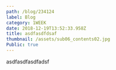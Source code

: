 ```yaml
---
path: /blog/234124
label: Blog
category: 1WEEK
date: 2018-12-19T13:52:33.958Z
title: asdfasdfdsaf
thumbnail: /assets/sub06_contents02.jpg
Public: true
---
```

asdfasdfasdfadsf
